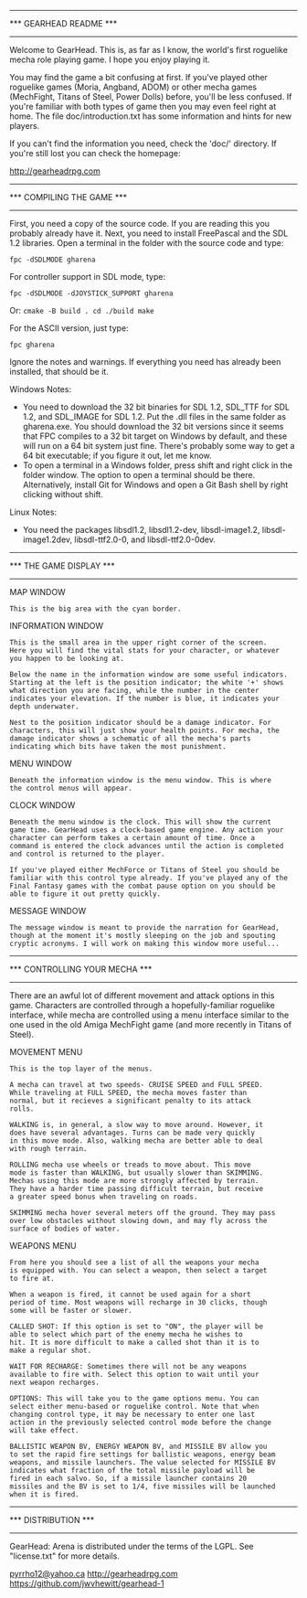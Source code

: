 **************************
***  GEARHEAD  README  ***
**************************

Welcome to GearHead. This is, as far as I know, the world's first roguelike
mecha role playing game. I hope you enjoy playing it.

You may find the game a bit confusing at first. If you've played other
roguelike games (Moria, Angband, ADOM) or other mecha games (MechFight,
Titans of Steel, Power Dolls) before, you'll be less confused. If you're
familiar with both types of game then you may even feel right at home.
The file doc/introduction.txt has some information and hints for new
players.

If you can't find the information you need, check the 'doc/' directory.
If you're still lost you can check the homepage:

  http://gearheadrpg.com

****************************
***  COMPILING THE GAME  ***
****************************

First, you need a copy of the source code. If you are reading this you probably
already have it. Next, you need to install FreePascal and the SDL 1.2 libraries.
Open a terminal in the folder with the source code and type:

    fpc -dSDLMODE gharena

For controller support in SDL mode, type:

	fpc -dSDLMODE -dJOYSTICK_SUPPORT gharena

Or: 
	```
	cmake -B build .
	cd ./build
	make
	```

For the ASCII version, just type:

    fpc gharena

Ignore the notes and warnings. If everything you need has already been
installed, that should be it.

Windows Notes:
- You need to download the 32 bit binaries for SDL 1.2, SDL_TTF for
SDL 1.2, and SDL_IMAGE for SDL 1.2. Put the .dll files in the same folder
as gharena.exe. You should download the 32 bit versions since it seems that
FPC compiles to a 32 bit target on Windows by default, and these will run on a
64 bit system just fine. There's probably some way to get a 64 bit executable;
if you figure it out, let me know.
- To open a terminal in a Windows folder, press shift and right click in the
folder window. The option to open a terminal should be there. Alternatively,
install Git for Windows and open a Git Bash shell by right clicking without
shift.

Linux Notes:
- You need the packages libsdl1.2, libsdl1.2-dev, libsdl-image1.2,
libsdl-image1.2dev, libsdl-ttf2.0-0, and libsdl-ttf2.0-0dev.

****************************
***  THE  GAME  DISPLAY  ***
****************************

MAP WINDOW

	This is the big area with the cyan border.

INFORMATION WINDOW

	This is the small area in the upper right corner of the screen.
	Here you will find the vital stats for your character, or whatever
	you happen to be looking at.

	Below the name in the information window are some useful indicators.
	Starting at the left is the position indicator; the white '+' shows
	what direction you are facing, while the number in the center
	indicates your elevation. If the number is blue, it indicates your
	depth underwater.

	Nest to the position indicator should be a damage indicator. For
	characters, this will just show your health points. For mecha, the
	damage indicator shows a schematic of all the mecha's parts
	indicating which bits have taken the most punishment.

MENU WINDOW

	Beneath the information window is the menu window. This is where
	the control menus will appear.

CLOCK WINDOW

	Beneath the menu window is the clock. This will show the current
	game time. GearHead uses a clock-based game engine. Any action your
	character can perform takes a certain amount of time. Once a
	command is entered the clock advances until the action is completed
	and control is returned to the player.

	If you've played either MechForce or Titans of Steel you should be
	familiar with this control type already. If you've played any of the
	Final Fantasy games with the combat pause option on you should be
	able to figure it out pretty quickly.

MESSAGE WINDOW

	The message window is meant to provide the narration for GearHead,
	though at the moment it's mostly sleeping on the job and spouting
	cryptic acronyms. I will work on making this window more useful...


**********************************
***  CONTROLLING  YOUR  MECHA  ***
**********************************

There are an awful lot of different movement and attack options
in this game. Characters are controlled through a hopefully-familiar
roguelike interface, while mecha are controlled using a menu interface
similar to the one used in the old Amiga MechFight game (and more
recently in Titans of Steel).

MOVEMENT MENU

	This is the top layer of the menus.

	A mecha can travel at two speeds- CRUISE SPEED and FULL SPEED.
	While traveling at FULL SPEED, the mecha moves faster than
	normal, but it recieves a significant penalty to its attack
	rolls.

	WALKING is, in general, a slow way to move around. However, it
	does have several advantages. Turns can be made very quickly
	in this move mode. Also, walking mecha are better able to deal
	with rough terrain.

	ROLLING mecha use wheels or treads to move about. This move
	mode is faster than WALKING, but usually slower than SKIMMING.
	Mechas using this mode are more strongly affected by terrain.
	They have a harder time passing difficult terrain, but receive
	a greater speed bonus when traveling on roads.

	SKIMMING mecha hover several meters off the ground. They may pass
	over low obstacles without slowing down, and may fly across the
	surface of bodies of water.


WEAPONS MENU

	From here you should see a list of all the weapons your mecha
	is equipped with. You can select a weapon, then select a target
	to fire at.

	When a weapon is fired, it cannot be used again for a short
	period of time. Most weapons will recharge in 30 clicks, though
	some will be faster or slower.

	CALLED SHOT: If this option is set to "ON", the player will be
	able to select which part of the enemy mecha he wishes to
	hit. It is more difficult to make a called shot than it is to
	make a regular shot.

	WAIT FOR RECHARGE: Sometimes there will not be any weapons
	available to fire with. Select this option to wait until your
	next weapon recharges.

	OPTIONS: This will take you to the game options menu. You can
	select either menu-based or roguelike control. Note that when
	changing control type, it may be necessary to enter one last
	action in the previously selected control mode before the change
	will take effect.

	BALLISTIC WEAPON BV, ENERGY WEAPON BV, and MISSILE BV allow you
	to set the rapid fire settings for ballistic weapons, energy beam
	weapons, and missile launchers. The value selected for MISSILE BV
	indicates what fraction of the total missile payload will be
	fired in each salvo. So, if a missile launcher contains 20
	missiles and the BV is set to 1/4, five missiles will be launched
	when it is fired.


************************
***   DISTRIBUTION   ***
************************

GearHead: Arena is distributed under the terms of the LGPL. See "license.txt"
for more details.

pyrrho12@yahoo.ca
http://gearheadrpg.com
https://github.com/jwvhewitt/gearhead-1


